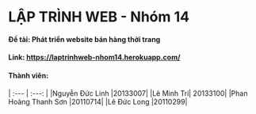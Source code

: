 # LẬP TRÌNH WEB - Nhóm 14
#### Đề tài: Phát triển website bán hàng thời trang 
#### Link:   https://laptrinhweb-nhom14.herokuapp.com/
#### Thành viên:  
| :---         |     :---:      |
|Nguyễn Đức Linh	|20133007|
|Lê Minh Trí|	20133100|
|Phan Hoàng Thanh Sơn	|20110714|
|Lê Đức Long	|20110299|
